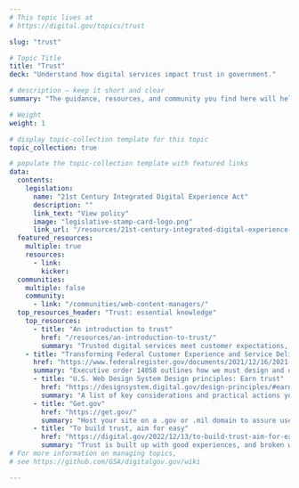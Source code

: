 ```yaml
---
# This topic lives at
# https://digital.gov/topics/trust

slug: "trust"

# Topic Title
title: "Trust"
deck: "Understand how digital services impact trust in government."

# description — keep it short and clear
summary: "The guidance, resources, and community you find here will help to create government websites that inspire trust in federal digital resources."

# Weight
weight: 1

# display topic-collection template for this topic
topic_collection: true

# populate the topic-collection template with featured links
data:
  contents:
    legislation:
      name: "21st Century Integrated Digital Experience Act"
      description: ""
      link_text: "View policy"
      image: "legislative-stamp-card-logo.png"
      link_url: "/resources/21st-century-integrated-digital-experience-act/"
  featured_resources:
    multiple: true
    resources:
      - link: 
        kicker: 
  communities:
    multiple: false
    community:
      - link: "/communities/web-content-managers/"
  top_resources_header: "Trust: essential knowledge"
    top_resources:
      - title: "An introduction to trust"
        href: "/resources/an-introduction-to-trust/"
        summary: "Trusted digital services meet customer expectations, and they are easy to find, understand, and use. Understand how digital services impact trust in government."
    - title: "Transforming Federal Customer Experience and Service Delivery To Rebuild Trust in Government"
      href: "https://www.federalregister.gov/documents/2021/12/16/2021-27380/transforming-federal-customer-experience-and-service-delivery-to-rebuild-trust-in-government"
      summary: "Executive order 14058 outlines how we must design and deliver services in a manner that people of all abilities can navigate, using technology to modernize government and services for the public."
      - title: "U.S. Web Design System Design principles: Earn trust"
        href: "https://designsystem.digital.gov/design-principles/#earn-trust"
        summary: "A list of key considerations and practical actions you can take to earn trust with users."
      - title: "Get.gov"
        href: "https://get.gov/"
        summary: "Host your site on a .gov or .mil domain to assure users it’s an official government site."
      - title: "To build trust, aim for easy"
        href: "https://digital.gov/2022/12/13/to-build-trust-aim-for-easy/"
        summary: "Trust is built up with good experiences, and broken with bad ones. Build sites that build trust by considering user needs, respecting people’s time, and avoiding customer experience pitfalls."
# For more information on managing topics,
# see https://github.com/GSA/digitalgov.gov/wiki

---
```

